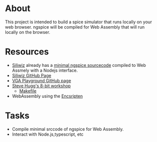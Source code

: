 # About
This project is intended to build a spice simulator that runs locally on your web browser. ngspice will be compiled for Web Assembly that will run locally on the browser.

# Resources

- [Siliwiz](https://app.siliwiz.com) already has a [minimal ngspice sourcecode](https://sourceforge.net/p/ngspice/ngspice/ci/minimal-ngspice/tree/) compiled to Web Assmely with a Nodejs interface.
- [Siliwiz GitHub Page](https://github.com/TinyTapeout/siliwiz)
- [VGA Playground GitHub page](https://github.com/TinyTapeout/vga-playground/)
- [Steve Hugg's 8-bit workshop](https://github.com/sehugg/8bitworkshop-compilers)
  - [Makefile](https://github.com/sehugg/8bitworkshop-compilers/blob/master/Makefile)
- WebAssembly using the [Encsripten](https://emscripten.org/)

# Tasks
- Compile minimal srccode of ngspice for Web Assembly.
- Interact with Node.js,typescript, etc
